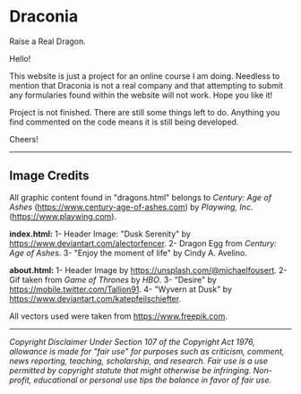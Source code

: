 # Draconia
Raise a Real Dragon.

Hello!

This website is just a project for an online course I am doing. Needless to mention that Draconia is not a real company and that attempting to submit any formularies found within the website will not work.
Hope you like it!

Project is not finished. There are still some things left to do. Anything you find commented on the code means it is still being developed.

Cheers!

* * *

## Image Credits

All graphic content found in "dragons.html" belongs to *Century: Age of Ashes* (https://www.century-age-of-ashes.com) by *Playwing, Inc.* (https://www.playwing.com).

**index.html:**
1- Header Image: "Dusk Serenity" by https://www.deviantart.com/alectorfencer.
2- Dragon Egg from *Century: Age of Ashes*.
3- "Enjoy the moment of life" by Cindy A. Avelino.

**about.html:**
1- Header Image by https://unsplash.com/@michaelfousert.
2- Gif taken from *Game of Thrones* by *HBO*.
3- "Desire" by https://mobile.twitter.com/Tallion91.
4- "Wyvern at Dusk" by https://www.deviantart.com/katepfeilschiefter.


All vectors used were taken from https://www.freepik.com.

* * *

*Copyright Disclaimer Under Section 107 of the Copyright Act 1976, allowance is made for "fair use" for purposes such as criticism, comment, news reporting, teaching, scholarship, and research. Fair use is a use permitted by copyright statute that might otherwise be infringing. Non-profit, educational or personal use tips the balance in favor of fair use.*